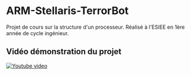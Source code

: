 # ARM-Stellaris-TerrorBot
Projet de cours sur la structure d'un processeur. Réalisé à l'ESIEE en 1ère année de cycle ingénieur.

## Vidéo démonstration du projet
[![Youtube video](https://img.youtube.com/vi/UHmo6leS6oE/0.jpg)](https://www.youtube.com/watch?v=UHmo6leS6oE)
